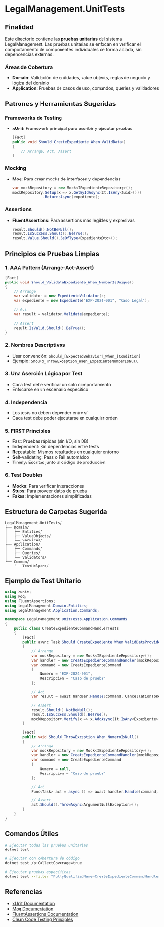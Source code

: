 # LegalManagement.UnitTests

## Finalidad

Este directorio contiene las **pruebas unitarias** del sistema LegalManagement. Las pruebas unitarias se enfocan en verificar el comportamiento de componentes individuales de forma aislada, sin dependencias externas.

### Áreas de Cobertura

- **Domain**: Validación de entidades, value objects, reglas de negocio y lógica del dominio
- **Application**: Pruebas de casos de uso, comandos, queries y validadores

## Patrones y Herramientas Sugeridas

### Frameworks de Testing

- **xUnit**: Framework principal para escribir y ejecutar pruebas
  ```csharp
  [Fact]
  public void Should_CreateExpediente_When_ValidData()
  {
      // Arrange, Act, Assert
  }
  ```

### Mocking

- **Moq**: Para crear mocks de interfaces y dependencias
  ```csharp
  var mockRepository = new Mock<IExpedienteRepository>();
  mockRepository.Setup(x => x.GetByIdAsync(It.IsAny<Guid>()))
                .ReturnsAsync(expediente);
  ```

### Assertions

- **FluentAssertions**: Para assertions más legibles y expresivas
  ```csharp
  result.Should().NotBeNull();
  result.IsSuccess.Should().BeTrue();
  result.Value.Should().BeOfType<ExpedienteDto>();
  ```

## Principios de Pruebas Limpias

### 1. AAA Pattern (Arrange-Act-Assert)

```csharp
[Fact]
public void Should_ValidateExpediente_When_NumberIsUnique()
{
    // Arrange
    var validator = new ExpedienteValidator();
    var expediente = new Expediente("EXP-2024-001", "Caso Legal");
    
    // Act
    var result = validator.Validate(expediente);
    
    // Assert
    result.IsValid.Should().BeTrue();
}
```

### 2. Nombres Descriptivos

- Usar convención: `Should_[ExpectedBehavior]_When_[Condition]`
- Ejemplo: `Should_ThrowException_When_ExpedienteNumberIsNull`

### 3. Una Aserción Lógica por Test

- Cada test debe verificar un solo comportamiento
- Enfocarse en un escenario específico

### 4. Independencia

- Los tests no deben depender entre sí
- Cada test debe poder ejecutarse en cualquier orden

### 5. FIRST Principles

- **F**ast: Pruebas rápidas (sin I/O, sin DB)
- **I**ndependent: Sin dependencias entre tests
- **R**epeatable: Mismos resultados en cualquier entorno
- **S**elf-validating: Pass o Fail automático
- **T**imely: Escritas junto al código de producción

### 6. Test Doubles

- **Mocks**: Para verificar interacciones
- **Stubs**: Para proveer datos de prueba
- **Fakes**: Implementaciones simplificadas

## Estructura de Carpetas Sugerida

```
LegalManagement.UnitTests/
├── Domain/
│   ├── Entities/
│   ├── ValueObjects/
│   └── Services/
├── Application/
│   ├── Commands/
│   ├── Queries/
│   └── Validators/
└── Common/
    └── TestHelpers/
```

## Ejemplo de Test Unitario

```csharp
using Xunit;
using Moq;
using FluentAssertions;
using LegalManagement.Domain.Entities;
using LegalManagement.Application.Commands;

namespace LegalManagement.UnitTests.Application.Commands
{
    public class CreateExpedienteCommandHandlerTests
    {
        [Fact]
        public async Task Should_CreateExpediente_When_ValidDataProvided()
        {
            // Arrange
            var mockRepository = new Mock<IExpedienteRepository>();
            var handler = new CreateExpedienteCommandHandler(mockRepository.Object);
            var command = new CreateExpedienteCommand
            {
                Numero = "EXP-2024-001",
                Descripcion = "Caso de prueba"
            };

            // Act
            var result = await handler.Handle(command, CancellationToken.None);

            // Assert
            result.Should().NotBeNull();
            result.IsSuccess.Should().BeTrue();
            mockRepository.Verify(x => x.AddAsync(It.IsAny<Expediente>()), Times.Once);
        }

        [Fact]
        public void Should_ThrowException_When_NumeroIsNull()
        {
            // Arrange
            var mockRepository = new Mock<IExpedienteRepository>();
            var handler = new CreateExpedienteCommandHandler(mockRepository.Object);
            var command = new CreateExpedienteCommand
            {
                Numero = null,
                Descripcion = "Caso de prueba"
            };

            // Act
            Func<Task> act = async () => await handler.Handle(command, CancellationToken.None);

            // Assert
            act.Should().ThrowAsync<ArgumentNullException>();
        }
    }
}
```

## Comandos Útiles

```bash
# Ejecutar todas las pruebas unitarias
dotnet test

# Ejecutar con cobertura de código
dotnet test /p:CollectCoverage=true

# Ejecutar pruebas específicas
dotnet test --filter "FullyQualifiedName~CreateExpedienteCommandHandlerTests"
```

## Referencias

- [xUnit Documentation](https://xunit.net/)
- [Moq Documentation](https://github.com/moq/moq4)
- [FluentAssertions Documentation](https://fluentassertions.com/)
- [Clean Code Testing Principles](https://github.com/testdouble/contributing-tests/wiki/Test-Driven-Development)

